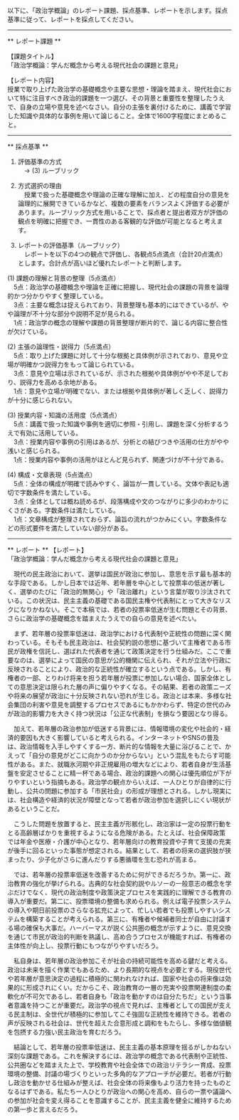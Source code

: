以下に、「政治学概論」のレポート課題、採点基準、レポートを示します。採点基準に従って、レポートを採点してください。

---------------------------------------
** レポート課題 **

【課題タイトル】  
「政治学概論：学んだ概念から考える現代社会の課題と意見」

【レポート内容】  
授業で取り上げた政治学の基礎概念や主要な思想・理論を踏まえ、現代社会において特に注目すべき政治的課題を一つ選び、その背景と重要性を整理したうえで、自身の立場や意見を述べなさい。自分の主張を裏付けるために、講義で学習した知識や具体的な事例を用いて論じること。全体で1600字程度にまとめること。

---------------------------------------
** 採点基準 **

1. 評価基準の方式  
　→ (3) ルーブリック

2. 方式選択の理由  
　授業で扱った基礎概念や理論の正確な理解に加え、どの程度自分の意見を論理的に展開できているかなど、複数の要素をバランスよく評価する必要があります。ルーブリック方式を用いることで、採点者と提出者双方が評価の観点を明確に把握でき、一貫性のある客観的な評価が可能となると考えます。

3. レポートの評価基準（ルーブリック）  
　レポートを以下の4つの観点で評価し、各観点5点満点（合計20点満点）とします。合計点が高いほど優れたレポートと判断します。

(1) 課題の理解と背景の整理（5点満点）  
　5点：政治学の基礎概念や理論を正確に把握し、現代社会の課題の背景を論理的かつ分かりやすく整理している。  
　3点：主要な概念は捉えられており、背景整理も基本的にはできているが、やや論理が不十分な部分や説明不足が見られる。  
　1点：政治学の概念の理解や課題の背景整理が断片的で、論じる内容に整合性が欠けている。

(2) 主張の論理性・説得力（5点満点）  
　5点：取り上げた課題に対して十分な根拠と具体例が示されており、意見や立場が明確かつ説得力をもって論じられている。  
　3点：意見や立場は示されているが、示された根拠や具体例がやや不足しており、説得力を高める余地がある。  
　1点：意見や立場が明確でない、または根拠や具体例が著しく乏しく、説得力が十分に感じられない。

(3) 授業内容・知識の活用度（5点満点）  
　5点：講義で扱った知識や事例を適切に参照・引用し、課題を深く分析するうえで有効に活用している。  
　3点：授業内容や事例の引用はあるが、分析との結びつきや活用の仕方がやや浅いと感じられる。  
　1点：授業内容や事例の活用がほとんど見られず、関連づけが不十分である。

(4) 構成・文章表現（5点満点）  
　5点：全体の構成が明確で読みやすく、論旨が一貫している。文体や表記も適切で字数条件を満たしている。  
　3点：全体としては概ね読めるが、段落構成や文のつながりに多少のわかりにくさがある。字数条件は満たしている。  
　1点：文章構成が整理されておらず、論旨の流れがつかみにくい。字数条件などの形式要件を満たしていない部分がある。  

---------------------------------------
** レポート **
【レポート】  
「政治学概論：学んだ概念から考える現代社会の課題と意見」  

　現代の民主政治において、選挙は国民が政治に参加し、意思を示す最も基本的な手段である。しかし日本では近年、若年層を中心として投票率の低迷が著しく、選挙のたびに「政治的無関心」や「政治離れ」という言葉が取り沙汰されている。この状況は、民主主義の基礎である国民主権や代表制にとって大きなリスクになりかねない。そこで本稿では、若者の投票率低迷が生む問題とその背景、さらに政治学の基礎概念を踏まえたうえでの自らの意見を述べたい。  

　まず、若年層の投票率低迷は、政治学における代表制や正統性の問題に深く関わっている。そもそも民主政治は、社会契約説の思想に基づいて主権者である市民が政権を信託し、選ばれた代表者を通じて政策決定を行う仕組みだ。ここで重要なのは、選挙によって国民の意思が公的機関に伝えられ、それが立法や行政に反映されることにより、政治的な正統性が確立するという点である。しかし、有権者の一部、とりわけ将来を担う若年層が投票に参加しない場合、国家全体としての意思決定は限られた層の声に偏りやすくなる。その結果、若者の政策ニーズや将来の展望が政治に十分反映されない恐れが生じる。政治とは本来、多様な社会集団の利害や意見を調整するプロセスであるにもかかわらず、特定の世代のみが政治的影響力を大きく持つ状況は「公正な代表制」を損なう要因となり得る。  

　加えて、若年層の政治参加が低迷する背景には、情報環境の変化や社会的・経済的要因も大きく影響していると考えられる。インターネットやSNSの普及は、政治情報を入手しやすくする一方、断片的な情報を大量に浴びることで、かえって「自分の意見がどこに向かうのか分からない」という混乱をもたらす可能性がある。また、就職氷河期や非正規雇用の増大などにより、若者自身が生活基盤を安定させることに精一杯である場合、政治的課題への関心は優先順位が下がりやすいという指摘もある。政治学の観点からいえば、一人ひとりが自律的に行動し、公共の問題に参加する「市民社会」の形成が理想とされる。しかし現実には、社会構造や経済的状況が障壁となって若者が政治参加を選択しにくい現状があるということだ。  

　こうした問題を放置すると、民主主義が形骸化し、政治家は一定の投票行動をとる高齢層ばかりを重視するようになる危険がある。たとえば、社会保障政策では年金や医療・介護が中心となり、若年層向けの教育投資や子育て支援の充実が後手に回るといった事態が想定される。結果として、若者の将来の選択肢が狭まったり、少子化がさらに進んだりする悪循環を生む恐れが高まる。  

　では、若年層の投票率低迷を改善するために何ができるだろうか。第一に、政治教育の強化が挙げられる。古典的な社会契約説やルソーの一般意志の概念を学ぶだけでなく、現代の政治制度や政策決定プロセスを実践的に理解できる教育の導入が重要だ。第二に、投票環境の整備も求められる。例えば電子投票システムの導入や期日前投票のさらなる拡充によって、忙しい若者でも投票しやすいシステムを構築することが考えられる。第三に、有権者や候補者同士が自由に討議する場の確保も大事だ。ハーバーマスが説く公共圏の概念が示すように、意見交換を通じて市民が政治的判断を熟議し、高め合うプロセスが機能すれば、有権者の主体性が向上し、投票行動にもつながりやすいだろう。  

　私自身は、若年層の政治参加こそが社会の持続可能性を高める鍵だと考える。政治は未来を描く作業でもあるため、より長期的な視点を必要とする。現役世代や若年層が意思決定の過程に積極的に関われなければ、国家や社会の将来像は効果的に形成されにくい。だからこそ、政治教育の一層の充実や投票関連制度の柔軟化が不可欠であるし、若者自身も「政治を動かすのは自分たちだ」という当事者意識を持つことが重要だ。政治学の視点で見れば、主権者としての国民が支える民主制は、全世代が積極的に参加してこそ強固な正統性を維持できる。若者の声が反映される社会は、世代を超えた合意形成と調和をもたらし、多様な価値観を包摂する力強い民主政治を育むだろう。  

　結論として、若年層の投票率低迷は、民主主義の基本原理を揺るがしかねない深刻な課題である。これを解決するには、政治学の概念である代表制や正統性、公共圏などを踏まえた上で、学校教育や社会全体での政治リテラシー育成、投票環境の整備、討議の場づくりといった多角的なアプローチが必要だ。若者が行動し政治を動かせる仕組みが整えば、社会全体の将来像もより活力を持ったものとなるはずである。私たち一人ひとりが政治への関心を高め、自らの一票や議論への参加が社会を変え得ることを意識することが、民主主義を健全に維持するための第一歩と言えるだろう。  

